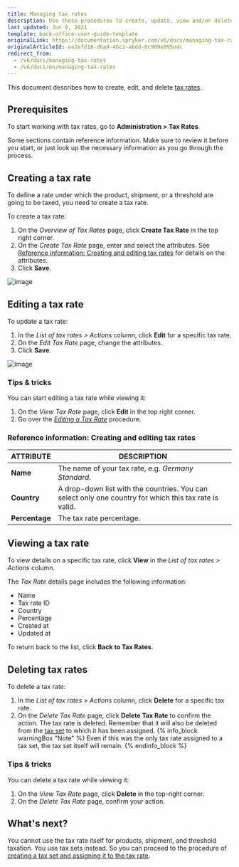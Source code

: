 ```yaml
---
title: Managing tax rates
description: Use these procedures to create, update, view and/or delete tax rates and tax sets in the Back Office.
last_updated: Jun 9, 2021
template: back-office-user-guide-template
originalLink: https://documentation.spryker.com/v6/docs/managing-tax-rates
originalArticleId: ee2efd18-d6a9-4bc2-abdd-8c909e995e4c
redirect_from:
  - /v6/docs/managing-tax-rates
  - /v6/docs/en/managing-tax-rates
---
```


This document describes how to create, edit, and delete [tax rates](/docs/scos/user/features/{{page.version}}/tax-feature-overview.html).

## Prerequisites
To start working with tax rates, go to **Administration > Tax Rates**.

Some sections contain reference information. Make sure to review it before you start, or just look up the necessary information as you go through the process.

## Creating a tax rate
To define a rate under which the product, shipment, or a threshold are going to be taxed, you need to create a tax rate. 

To create a tax rate:

1. On the *Overview of Tax Rates* page, click **Create Tax Rate** in the top right corner.
2. On the *Create Tax Rate* page, enter and select the attributes. See [Reference information: Creating and editing tax rates](#reference-information-creating-and-editing-tax-rates) for details on the attributes.
3. Click **Save**.

![image](https://spryker.s3.eu-central-1.amazonaws.com/docs/User+Guides/Back+Office+User+Guides/Taxes/Managing+Tax+Rates/create-tax-rate.png) 

## Editing a tax rate
To update a tax rate:

1. In the *List of tax rates > Actions* column, click **Edit** for a specific tax rate.
2. On the *Edit Tax Rate* page, change the attributes.
3. Click **Save**.

![image](https://spryker.s3.eu-central-1.amazonaws.com/docs/User+Guides/Back+Office+User+Guides/Taxes/Managing+Tax+Rates/editing-tax-rate.png) 

### Tips & tricks
You can start editing a tax rate while viewing it:
1. On the *View Tax Rate* page, click **Edit** in the top right corner.
2. Go over the [*Editing a Tax Rate*](#editing-a-tax-rate) procedure.

### Reference information: Creating and editing tax rates

| ATTRIBUTE |DESCRIPTION  |
| --- | --- |
| **Name** | The name of your tax rate, e.g. _Germany Standard_. |
| **Country** | A drop-down list with the countries. You can select only one country for which this tax rate is valid.|
| **Percentage** | The tax rate percentage. |

## Viewing a tax rate
To view details on a specific tax rate, click **View** in the *List of tax rates > Actions* column.

The *Tax Rate* details page includes the following information:
* Name
* Tax rate ID
* Country	
* Percentage
* Created at
* Updated at

To return back to the list, click **Back to Tax Rates**.

## Deleting tax rates
To delete a tax rate:

1. In the *List of tax rates > Actions* column, click **Delete** for a specific tax rate.
2. On the *Delete Tax Rate* page, click **Delete Tax Rate** to confirm the action.
The tax rate is deleted. Remember that it will also be deleted from the [tax set](/docs/scos/user/back-office-user-guides/{{page.version}}/administration/tax-sets/managing-tax-sets.html) to which it has been assigned. 
{% info_block warningBox "Note" %}
Even if this was the only tax rate assigned to a tax set, the tax set itself will remain.
{% endinfo_block %}

### Tips & tricks
You can delete a tax rate while viewing it:
1. On the *View Tax Rate* page, click **Delete** in the top-right corner.
2. On the *Delete Tax Rate* page, confirm your action.

## What's next?
You cannot use the tax rate itself for products, shipment, and threshold taxation. You use tax sets instead. 
So you can proceed to the procedure of [creating a tax set and assigning it to the tax rate](/docs/scos/user/back-office-user-guides/{{page.version}}/administration/tax-sets/managing-tax-sets.html). 



